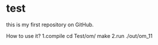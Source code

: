 # test
this is my first repository on GitHub.

How to use it?
1.compile
cd Test/om/
make
2.run
./out/om_11
